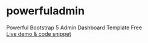 # powerfuladmin
Powerful Bootstrap 5 Admin Dashboard Template Free<br>
[Live demo & code snippet
](https://therichpost.com/powerful-bootstrap-5-admin-dashboard-template-free/)
